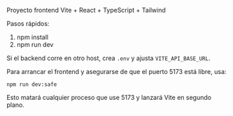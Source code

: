 Proyecto frontend Vite + React + TypeScript + Tailwind

Pasos rápidos:
1) npm install
2) npm run dev

Si el backend corre en otro host, crea `.env` y ajusta `VITE_API_BASE_URL`.

Para arrancar el frontend y asegurarse de que el puerto 5173 está libre, usa:

```
npm run dev:safe
```

Esto matará cualquier proceso que use 5173 y lanzará Vite en segundo plano.
